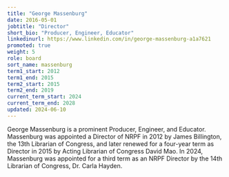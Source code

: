 ```yaml
---
title: "George Massenburg"
date: 2016-05-01
jobtitle: "Director"
short_bio: "Producer, Engineer, Educator"
linkedinurl: https://www.linkedin.com/in/george-massenburg-a1a7621
promoted: true
weight: 5
role: board
sort_name: massenburg
term1_start: 2012
term1_end: 2015
term2_start: 2015
term2_end: 2019
current_term_start: 2024
current_term_end: 2028
updated: 2024-06-10
---
```


George Massenburg is a prominent Producer, Engineer, and Educator.
Massenburg was appointed a Director
of NRPF in 2012 by James Billington, the 13th Librarian of Congress, and
later renewed for a four-year term as Director in 2015 by
Acting Librarian of Congress David Mao.
In 2024, Massenburg was appointed for a third term as an NRPF Director
by the 14th Librarian of Congress, Dr. Carla Hayden.

